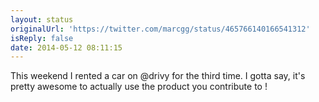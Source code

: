 ```yaml
---
layout: status
originalUrl: 'https://twitter.com/marcgg/status/465766140166541312'
isReply: false
date: 2014-05-12 08:11:15
---
```


This weekend I rented a car on @drivy for the third time. I gotta say, it's pretty awesome to actually use the product you contribute to !
